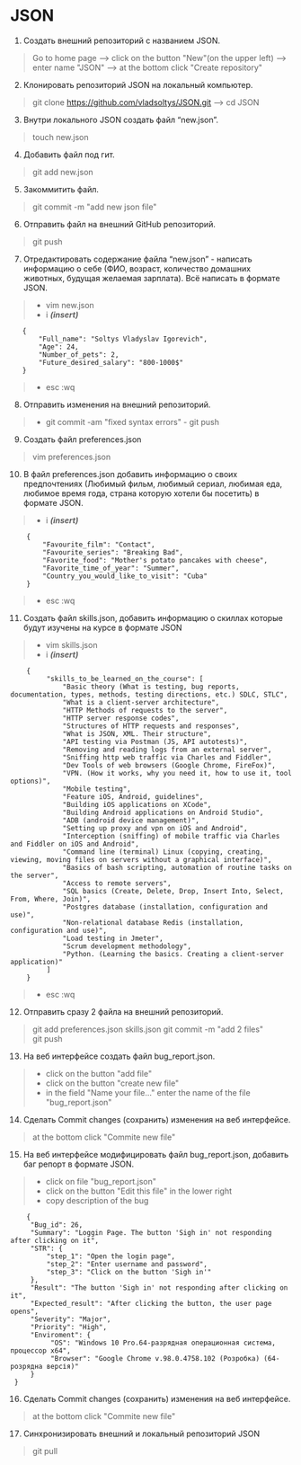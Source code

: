 # JSON

1. Создать внешний репозиторий c названием JSON.
>    Go to home page --> click on the button "New"(on the upper left) --> enter name "JSON" --> at the bottom click "Create repository"    
2. Клонировать репозиторий JSON на локальный компьютер. 
>    git clone https://github.com/vladsoltys/JSON.git --> cd JSON
3. Внутри локального JSON создать файл “new.json”. 
>    touch new.json
4. Добавить файл под гит.
>    git add new.json
5. Закоммитить файл. 
>    git commit -m "add new json file"
6. Отправить файл на внешний GitHub репозиторий. 
>    git push
7. Отредактировать содержание файла “new.json” - написать информацию о себе 
     (ФИО, возраст, количество домашних животных, будущая желаемая зарплата). 
     Всё написать в формате JSON. 
>    - vim new.json  
>    - i ***(insert)***
     
       {
           "Full_name": "Soltys Vladyslav Igorevich",
           "Age": 24,
           "Number_of_pets": 2,
           "Future_desired_salary": "800-1000$"
       }
                                                                                
>    - esc :wq

 8. Отправить изменения на внешний репозиторий. 
>    - git commit -am "fixed syntax errors"
     - git push

 9. Создать файл preferences.json 
>    vim preferences.json
 10. В файл preferences.json добавить информацию о своих предпочтениях 
     (Любимый фильм, любимый сериал, любимая еда, любимое время года, страна которую хотели бы посетить) 
     в формате JSON.
>    - i ***(insert)***

        {
            "Favourite_film": "Contact",
            "Favourite_series": "Breaking Bad",
            "Favorite_food": "Mother's potato pancakes with cheese",
            "Favorite_time_of_year": "Summer",
            "Country_you_would_like_to_visit": "Cuba"
        }
        
>    - esc :wq

 11. Создать файл skills.json,
     добавить информацию о скиллах которые будут изучены на курсе в формате JSON
>    - vim skills.json
>    - i ***(insert)***
     
        {
             "skills_to_be_learned_on_the_course": [
                 "Basic theory (What is testing, bug reports, documentation, types, methods, testing directions, etc.) SDLC, STLC",
                 "What is a client-server architecture",
                 "HTTP Methods of requests to the server",
                 "HTTP server response codes",
                 "Structures of HTTP requests and responses",
                 "What is JSON, XML. Their structure",
                 "API testing via Postman (JS, API autotests)",
                 "Removing and reading logs from an external server",
                 "Sniffing http web traffic via Charles and Fiddler",
                 "Dev Tools of web browsers (Google Chrome, FireFox)",
                 "VPN. (How it works, why you need it, how to use it, tool options)",
                 "Mobile testing",
                 "Feature iOS, Android, guidelines",
                 "Building iOS applications on XCode",
                 "Building Android applications on Android Studio",
                 "ADB (android device management)",
                 "Setting up proxy and vpn on iOS and Android",
                 "Interception (sniffing) of mobile traffic via Charles and Fiddler on iOS and Android",
                 "Command line (terminal) Linux (copying, creating, viewing, moving files on servers without a graphical interface)",
                 "Basics of bash scripting, automation of routine tasks on the server",
                 "Access to remote servers",
                 "SQL basics (Create, Delete, Drop, Insert Into, Select, From, Where, Join)",
                 "Postgres database (installation, configuration and use)",
                 "Non-relational database Redis (installation, configuration and use)",
                 "Load testing in Jmeter",
                 "Scrum development methodology",
                 "Python. (Learning the basics. Creating a client-server application)"
             ]
        }

>    - esc :wq

 12. Отправить сразу 2 файла на внешний репозиторий.
>    git add preferences.json skills.json
>    git commit -m "add 2 files"  
>    git push

 13. На веб интерфейсе создать файл bug_report.json. 
>    - click on the button "add file" 
>    - click on the button "create new file" 
>    - in the field "Name your file..." enter the name of the file "bug_report.json"

 14. Сделать Commit changes (сохранить) изменения на веб интерфейсе.
>    at the bottom click "Commite new file"
 15. На веб интерфейсе модифицировать файл bug_report.json, 
     добавить баг репорт в формате JSON.
>    - click on file "bug_report.json"
>    - click on the button "Edit this file" in the lower right
>    - copy description of the bug
   
        {
         "Bug_id": 26,
         "Summary": "Loggin Page. The button 'Sigh in' not responding after clicking on it",
         "STR": {
             "step_1": "Open the login page",
             "step_2": "Enter username and password",
             "step_3": "Click on the button 'Sigh in'"
         },
         "Result": "The button 'Sigh in' not responding after clicking on it",
         "Expected_result": "After clicking the button, the user page opens",
         "Severity": "Major",
         "Priority": "High",
         "Enviroment": {
              "OS": "Windows 10 Pro.64-разрядная операционная система, процессор x64",
              "Browser": "Google Chrome v.98.0.4758.102 (Розробка) (64-розрядна версія)"
         } 
     }


 16. Сделать Commit changes (сохранить) изменения на веб интерфейсе. 
>    at the bottom click "Commite new file"
 17. Синхронизировать внешний и локальный репозиторий JSON
>    git pull



